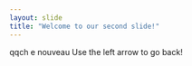 ```yaml
---
layout: slide
title: "Welcome to our second slide!"
---
```

qqch e nouveau
Use the left arrow to go back!
